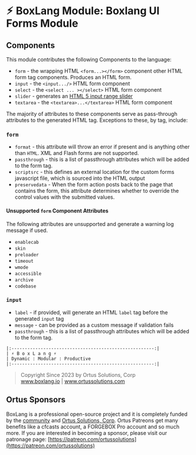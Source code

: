 # ⚡︎ BoxLang Module: Boxlang UI Forms Module

## Components

This module contributes the following Components to the language:

* `form` - the wrapping HTML `<form...></form>` component other HTML form tag components. Produces an HTML form.
* `input` - the `<input.../>` HTML form component
* `select` - the `<select ... ></select>` HTML form component
* `slider` - generates an [HTML 5 input range slider](https://www.w3schools.com/tags/att_input_type_range.asp)
* `textarea` - the `<textarea>...</textarea>` HTML form component

The majority of attributes to these components serve as pass-through attributes to the generated HTML tag.  Exceptions to these, by tag, include:

### `form`

* `format` - this attribute will throw an error if present and is anything other than `HTML`.  XML and Flash forms are not supported.
* `passthrough` - this is a list of passthrough attributes which will be added to the form tag.  
* `scriptsrc` - this defines an external location for the custom forms javascript file, which is sourced into the HTML output
* `preservedata` - When the form action  posts back to the page that contains the form, this attribute determines whether to override the control values with the submitted values.

#### Unsupported `form` Component Attributes

The following attributes are unsupported and generate a warning log message if used.

* `enablecab`
* `skin`
* `preloader`
* `timeout`
* `wmode`
* `accessible`
* `archive`
* `codebase`

### `input`

* `label` - if provided, will generate an HTML `label` tag before the generated `input` tag
* `message` - can be provided as a custom message if validation fails
* `passthrough` - this is a list of passthrough attributes which will be added to the form tag.

```
|:------------------------------------------------------:|
| ⚡︎ B o x L a n g ⚡︎
| Dynamic : Modular : Productive
|:------------------------------------------------------:|
```

<blockquote>
	Copyright Since 2023 by Ortus Solutions, Corp
	<br>
	<a href="https://www.boxlang.io">www.boxlang.io</a> |
	<a href="https://www.ortussolutions.com">www.ortussolutions.com</a>
</blockquote>


## Ortus Sponsors

BoxLang is a professional open-source project and it is completely funded by the [community](https://patreon.com/ortussolutions) and [Ortus Solutions, Corp](https://www.ortussolutions.com).  Ortus Patreons get many benefits like a cfcasts account, a FORGEBOX Pro account and so much more.  If you are interested in becoming a sponsor, please visit our patronage page: [https://patreon.com/ortussolutions](https://patreon.com/ortussolutions)
